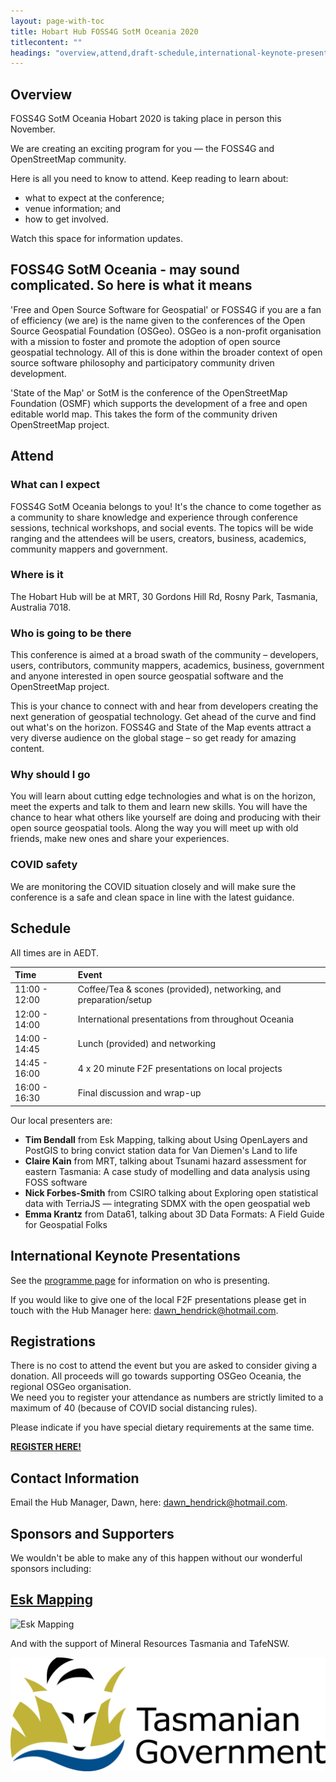 ```yaml
---
layout: page-with-toc
title: Hobart Hub FOSS4G SotM Oceania 2020
titlecontent: ""
headings: "overview,attend,draft-schedule,international-keynote-presentations,registrations,contact-information,sponsors"
---
```


## Overview

FOSS4G SotM Oceania Hobart 2020 is taking place in person this November.

We are creating an exciting program for you — the FOSS4G and OpenStreetMap community.

Here is all you need to know to attend. Keep reading to learn about:

* what to expect at the conference;
* venue information; and
* how to get involved.

Watch this space for information updates.

## FOSS4G SotM Oceania - may sound complicated. So here is what it means

'Free and Open Source Software for Geospatial' or FOSS4G if you are a fan of efficiency (we are) is the name given to the conferences of the Open Source Geospatial Foundation (OSGeo). OSGeo is a non-profit organisation with a mission to foster and promote the adoption of open source geospatial technology. All of this is done within the broader context of open source software philosophy and participatory community driven development.

'State of the Map' or SotM is the conference of the OpenStreetMap Foundation (OSMF) which supports the development of a free and open editable world map. This takes the form of the community driven OpenStreetMap project.

## Attend

### What can I expect

FOSS4G SotM Oceania belongs to you! It's the chance to come together as a community to share knowledge and experience through conference sessions, technical workshops, and social events. The topics will be wide ranging and the attendees will be users, creators, business, academics, community mappers and government.

### Where is it

The Hobart Hub will be at MRT, 30 Gordons Hill Rd, Rosny Park, Tasmania, Australia 7018.

### Who is going to be there

This conference is aimed at a broad swath of the community – developers, users, contributors, community mappers, academics, business, government and anyone interested in open source geospatial software and the OpenStreetMap project.

This is your chance to connect with and hear from developers creating the next generation of geospatial technology. Get ahead of the curve and find out what's on the horizon. FOSS4G and State of the Map events attract a very diverse audience on the global stage – so get ready for amazing content.

### Why should I go

You will learn about cutting edge technologies and what is on the horizon, meet the experts and talk to them and learn new skills. You will have the chance to hear what others like yourself are doing and producing with their open source geospatial tools. Along the way you will meet up with old friends, make new ones and share your experiences.

### COVID safety

We are monitoring the COVID situation closely and will make sure the conference is a safe and clean space in line with the latest guidance.

## Schedule

All times are in AEDT.

| Time          | Event        |
| :---------    | :----------  |
| 11:00 - 12:00 | Coffee/Tea & scones (provided), networking, and preparation/setup |
| 12:00 - 14:00 | International presentations from throughout Oceania |
| 14:00 - 14:45 | Lunch (provided) and networking |
| 14:45 - 16:00 | 4 x 20 minute F2F presentations on local projects |
| 16:00 - 16:30 | Final discussion and wrap-up |

Our local presenters are:

* **Tim Bendall** from Esk Mapping, talking about Using OpenLayers and PostGIS to bring convict station data for Van Diemen's Land to life
* **Claire Kain** from MRT, talking about Tsunami hazard assessment for eastern Tasmania: A case study of modelling and data analysis using FOSS software
* **Nick Forbes-Smith** from CSIRO talking about Exploring open statistical data with TerriaJS — integrating SDMX with the open geospatial web
* **Emma Krantz** from Data61, talking about 3D Data Formats: A Field Guide for Geospatial Folks

## International Keynote Presentations

See the [programme page](https://2020.foss4g-oceania.org/programme/) for information on who is presenting.

If you would like to give one of the local F2F presentations please get in touch with the Hub Manager here: [dawn_hendrick@hotmail.com](mailto:dawn_hendrick@hotmail.com).

## Registrations

There is no cost to attend the event but you are asked to consider giving a donation. All proceeds will go towards supporting OSGeo Oceania, the regional OSGeo organisation.  
We need you to register your attendance as numbers are strictly limited to a maximum of 40 (because of COVID social distancing rules).

Please indicate if you have special dietary requirements at the same time.

[**REGISTER HERE!**](https://ti.to/foss4g-oceania/foss4g-sotm-oceania-2020-hobart-hub)

## Contact Information

Email the Hub Manager, Dawn, here: [dawn_hendrick@hotmail.com](mailto:dawn_hendrick@hotmail.com).

## Sponsors and Supporters

We wouldn't be able to make any of this happen without our wonderful sponsors including:

## [Esk Mapping](https://www.eskmapping.com.au/)

![Esk Mapping](https://www.eskmapping.com.au/assets/images/esk-mapping-gis-logo.png 'Esk Mapping')

And with the support of Mineral Resources Tasmania and TafeNSW.

![Mineral Resources Tsamania](tas_gov_logo.jpg 'Mineral Resources Tasmania')
